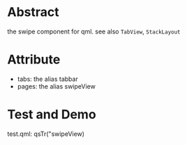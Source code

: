 # Abstract
the swipe component for qml. see also `TabView`, `StackLayout`  

# Attribute
* tabs: the alias tabbar  
* pages: the alias swipeView  

# Test and Demo
test.qml: qsTr("swipeView)  
</br>